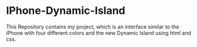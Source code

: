 # IPhone-Dynamic-Island
This Repository contains my project, which is an interface similar to the iPhone with four different colors and the new Dynamic Island using html and css.
